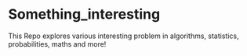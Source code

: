# Something_interesting
This Repo explores various interesting problem in algorithms, statistics, probabilities, maths and more! 
